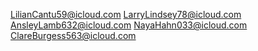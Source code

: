 LilianCantu59@icloud.com
LarryLindsey78@icloud.com
AnsleyLamb632@icloud.com
NayaHahn033@icloud.com
ClareBurgess563@icloud.com
